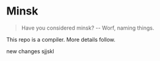 # Minsk

> Have you considered minsk? -- Worf, naming things. 

This repo is a compiler. More details follow.

new changes sjjskl
